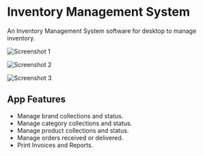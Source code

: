 # Inventory Management System
An Inventory Management System software for desktop to manage inventory.

![Screenshot 1](https://github.com/nixrajput/inventory-management-system/blob/master/Screenshot%20(1).png)

![Screenshot 2](https://github.com/nixrajput/inventory-management-system/blob/master/Screenshot%20(2).png)

![Screenshot 3](https://github.com/nixrajput/inventory-management-system/blob/master/Screenshot%20(3).png)

## App Features

- Manage brand collections and status.
- Manage category collections and status.
- Manage product collections and status.
- Manage orders received or delivered.
- Print Invoices and Reports.
